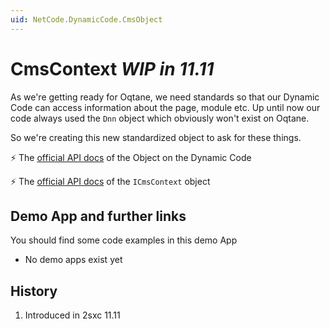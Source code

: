 ```yaml
---
uid: NetCode.DynamicCode.CmsObject
---
```


# CmsContext _WIP in 11.11_

As we're getting ready for Oqtane, we need standards so that our Dynamic Code can access information about the page, module etc. Up until now our code always used the `Dnn` object which obviously won't exist on Oqtane. 

So we're creating this new standardized object to ask for these things. 

⚡ The [official API docs](xref:ToSic.Sxc.Code.IDynamicCode.CmsContext) of the Object on the Dynamic Code

⚡ The [official API docs](xref:ToSic.Sxc.Context.ICmsContext) of the `ICmsContext` object


## Demo App and further links

You should find some code examples in this demo App
* No demo apps exist yet

## History

1. Introduced in 2sxc 11.11
